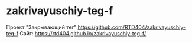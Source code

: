 # zakrivayuschiy-teg-f
Проект "Закрывающий тег"
https://github.com/RTD404/zakrivayuschiy-teg-f
Сайт: https://rtd404.github.io/zakrivayuschiy-teg-f/
